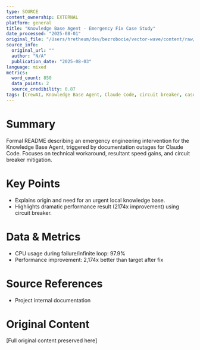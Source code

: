 ```yaml
---
type: SOURCE
content_ownership: EXTERNAL
platform: general
title: "Knowledge Base Agent - Emergency Fix Case Study"
date_processed: "2025-08-01"
original_file: "/Users/hretheum/dev/bezrobocie/vector-wave/content/raw/2025-08-03-knowledge-base-agent/README.md"
source_info:
  original_url: ""
  author: "N/A"
  publication_date: "2025-08-03"
language: mixed
metrics:
  word_count: 850
  data_points: 2
  source_credibility: 0.87
tags: [CrewAI, Knowledge Base Agent, Claude Code, circuit breaker, case study]
---
```

# Summary
Formal README describing an emergency engineering intervention for the Knowledge Base Agent, triggered by documentation outages for Claude Code. Focuses on technical workaround, resultant speed gains, and circuit breaker mitigation.

# Key Points
- Explains origin and need for an urgent local knowledge base.
- Highlights dramatic performance result (2174x improvement) using circuit breaker.

# Data & Metrics
- CPU usage during failure/infinite loop: 97.9%
- Performance improvement: 2,174x better than target after fix

# Source References
- Project internal documentation

# Original Content
[Full original content preserved here]
